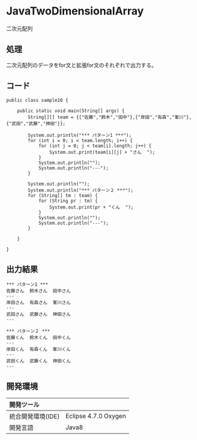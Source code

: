 # JavaTwoDimensionalArray
二次元配列

## 処理
二次元配列のデータをfor文と拡張for文のそれぞれで出力する。

## コード
```
public class sample16 {

	public static void main(String[] args) {
		String[][] team = {{"佐藤","鈴木","田中"},{"岸田","有森","峯川"},{"武田","武藤","神田"}};

		System.out.println("*** パターン1 ***");
		for (int i = 0; i < team.length; i++) {
			for (int j = 0; j < team[i].length; j++) {
				System.out.print(team[i][j] + "さん  ");
			}
			System.out.println("");
			System.out.println("---");
		}

		System.out.println("");
		System.out.println("*** パターン２ ***");
		for (String[] tm : team) {
			for (String pr : tm) {
				System.out.print(pr + "くん  ");
			}
			System.out.println("");
			System.out.println("---");
		}

	}

}
```

## 出力結果  
```
*** パターン1 ***
佐藤さん  鈴木さん  田中さん  
---
岸田さん  有森さん  峯川さん  
---
武田さん  武藤さん  神田さん  
---

*** パターン２ ***
佐藤くん  鈴木くん  田中くん  
---
岸田くん  有森くん  峯川くん  
---
武田くん  武藤くん  神田くん  
---
```
  
## 開発環境
| 開発ツール |  |
|:-|:-|
| 統合開発環境(IDE) | Eclipse 4.7.0 Oxygen |
| 開発言語 | Java8 |
